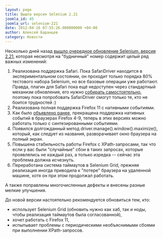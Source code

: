 ```yaml
---
layout: page
title: Вышла версия Selenium 2.21
joomla_id: 45
joomla_url: selenium-221
date: 2012-04-16 07:55:26.000000000 +04:00
author: Алексей Баранцев
category: Новости
---
```

<p>Несколько дней назад <a href="http://seleniumhq.org/download/">вышло очередное обновление Selenium, версия 2.21</a>, которая несмотря на "будничный" номер содержит целый ряд важных изменений:</p>
<ol>
<li>Реализована поддержка Safari. Пока SafariDriver находится в экспериментальном состоянии, он проходит только порядка 80% тестового набора Selenium, но все базовые операции уже работают. Правда, плагин для Safari пока ещё недоступен через стандартный механизм обновления, его нужно <a href="http://code.google.com/p/selenium/wiki/SafariDriver">собирать самостоятельно</a>, поэтому пока попробовать SafariDriver смогут только те, кто не боится трудностей :)</li>
<li>Реализована полная поддержка Firefox 11 с нативными событиями.</li>
<li>Как было <a href="news/43-old-browser-support.html">объявлено ранее</a>, прекращена поддержка нативных событий в браузерах Firefox 4-9, теперь в этих версиях можно работать только с синтезированными событиями.</li>
<li>Появился долгожданный метод driver.manage().window().maximize(), который, как следует из названия, разворачивает окно браузера на полный экран.</li>
<li>Повышена стабильность работы Firefox с XPath-запросами, так что если у вас были "случайные" сбои в таких запросах, которые проявлялись не каждый раз, а только изредка -- сейчас эта проблема должна исчезнуть.</li>
<li>Переработана система таймаутов в Selenium Grid, прежняя реализация иногда приводила к "потере" браузера на удаленной машине, хотя он при этом продолжал работать.</li>
</ol>
<p>А также поправлены многочисленные дефекты и внесены разные мелкие улучшения.</p>
<p>До новой версии настоятельно рекомендуется обновиться тем, кто:</p>
<ul>
<li>использует Selenium Grid (обновить нужно как хаб, так и ноды, чтобы реализация таймаутов была согласованной),</li>
<li>хочет работать с Firefox 11,</li>
<li>испытывает проблемы с периодическими необъяснимыми сбоями при выполнении XPath-запросов.</li>
</ul>
